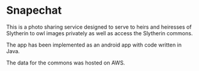 # Snapechat

This is a photo sharing service designed to serve to heirs and heiresses of Slytherin to owl images privately as well as access the Slytherin commons.

The app has been implemented as an android app with code written in Java. 

The data for the commons was hosted on AWS.
